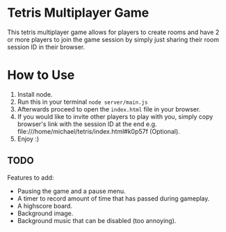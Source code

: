# Tetris Multiplayer Game

This tetris multiplayer game allows for players to create rooms and have 2 or more players to join the game session by simply just sharing their room session ID in their browser.

# How to Use

1. Install node.
2. Run this in your terminal `node server/main.js`
3. Afterwards proceed to open the `index.html` file in your browser.
4. If you would like to invite other players to play with you, simply copy browser's link with the session ID at the end e.g. file:///home/michael/tetris/index.html#k0p57f (Optional).
5. Enjoy :)

## TODO

Features to add:

-   Pausing the game and a pause menu.
-   A timer to record amount of time that has passed during gameplay.
-   A highscore board.
-   Background image.
-   Background music that can be disabled (too annoying).
